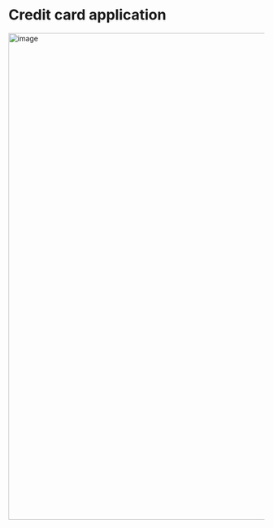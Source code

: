 # Credit card application

<img width="960" alt="image" src="https://user-images.githubusercontent.com/8915614/211191708-8234d8ea-3844-4241-9706-5b1abb8cf9d5.png">

